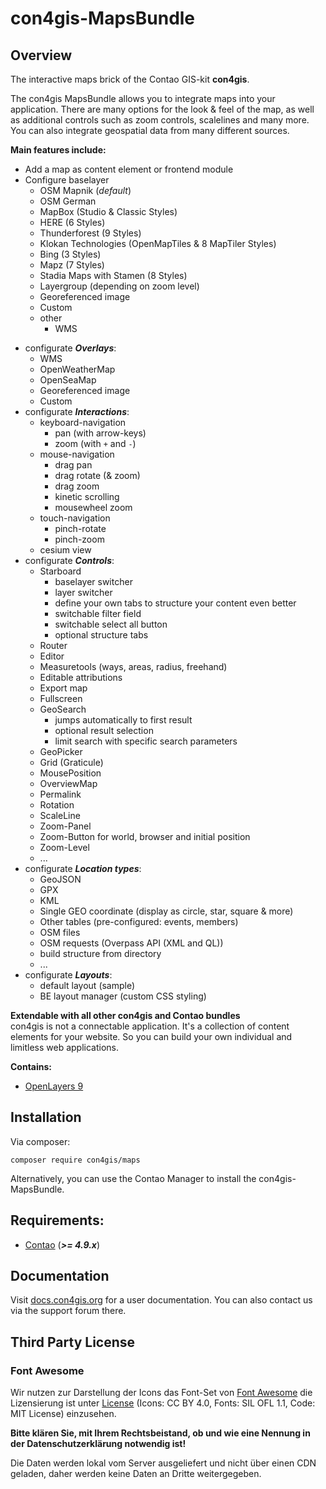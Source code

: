 # con4gis-MapsBundle

## Overview
The interactive maps brick of the Contao GIS-kit **con4gis**.

The con4gis MapsBundle allows you to integrate maps into your application. There 
are many options for the look & feel of the map, as well as additional controls such as 
zoom controls, scalelines and many more. You can also integrate geospatial data from many different sources.

__Main features include:__
* Add a map as content element or frontend module
* Configure baselayer 
    - OSM Mapnik (*default*)
    - OSM German
    - MapBox (Studio & Classic Styles)
    - HERE (6 Styles)
    - Thunderforest (9 Styles)
    - Klokan Technologies (OpenMapTiles & 8 MapTiler Styles)
    - Bing (3 Styles)
    - Mapz (7 Styles)
    - Stadia Maps with Stamen (8 Styles)
    - Layergroup (depending on zoom level)
    - Georeferenced image
    - Custom
    - other
        - WMS
- configurate ***Overlays***:
    - WMS
    - OpenWeatherMap
    - OpenSeaMap
    - Georeferenced image
    - Custom
- configurate ***Interactions***:
    - keyboard-navigation
        - pan (with arrow-keys)
        - zoom (with `+` and `-`)
    - mouse-navigation
        - drag pan
        - drag rotate (& zoom)
        - drag zoom
        - kinetic scrolling
        - mousewheel zoom
    - touch-navigation
        - pinch-rotate
        - pinch-zoom
    - cesium view
- configurate ***Controls***:
    - Starboard
        - baselayer switcher
        - layer switcher
        - define your own tabs to structure your content even better
        - switchable filter field
        - switchable select all button
        - optional structure tabs
    - Router
    - Editor
    - Measuretools (ways, areas, radius, freehand)
    - Editable attributions
    - Export map
    - Fullscreen
    - GeoSearch
        - jumps automatically to first result 
        - optional result selection
        - limit search with specific search parameters
    - GeoPicker
    - Grid (Graticule)
    - MousePosition
    - OverviewMap
    - Permalink
    - Rotation
    - ScaleLine
    - Zoom-Panel
    - Zoom-Button for world, browser and initial position
    - Zoom-Level
    - ...
- configurate ***Location types***:
    - GeoJSON
    - GPX
    - KML
    - Single GEO coordinate (display as circle, star, square & more)
    - Other tables (pre-configured: events, members)
    - OSM files
    - OSM requests (Overpass API (XML and QL))
    - build structure from directory
    - ...
- configurate ***Layouts***:
    - default layout (sample)
    - BE layout manager (custom CSS styling) 

**Extendable with all other con4gis and Contao bundles**  
con4gis is not a connectable application. It's a collection of content 
elements for your website. So you can build your own individual and limitless web applications.


**Contains:**
- [OpenLayers 9](https://github.com/openlayers/openlayers)

## Installation
Via composer:
```
composer require con4gis/maps
```
Alternatively, you can use the Contao Manager to install the con4gis-MapsBundle.

## Requirements:
- [Contao](https://github.com/contao/core-bundle) (***>= 4.9.x***)

## Documentation
Visit [docs.con4gis.org](https://docs.con4gis.org) for a user documentation. You can also contact us via the support forum there.

## Third Party License

### Font Awesome
Wir nutzen zur Darstellung der Icons das Font-Set von [Font Awesome](https://fontawesome.com) die Lizensierung ist unter [License](https://fontawesome.com/license/free) (Icons: CC BY 4.0, Fonts: SIL OFL 1.1, Code: MIT License) einzusehen.

__Bitte klären Sie, mit Ihrem Rechtsbeistand, ob und wie eine Nennung in der Datenschutzerklärung notwendig ist!__

Die Daten werden lokal vom Server ausgeliefert und nicht über einen CDN geladen, daher werden keine Daten an Dritte weitergegeben.
